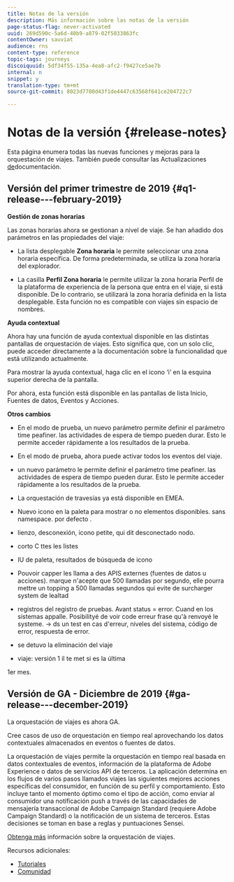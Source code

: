 ```yaml
---
title: Notas de la versión
description: Más información sobre las notas de la versión
page-status-flag: never-activated
uuid: 269d590c-5a6d-40b9-a879-02f5033863fc
contentOwner: sauviat
audience: rns
content-type: reference
topic-tags: journeys
discoiquuid: 5df34f55-135a-4ea8-afc2-f9427ce5ae7b
internal: n
snippet: y
translation-type: tm+mt
source-git-commit: 8023d7780d43f1de4447c63568f641ce204722c7

---
```



# Notas de la versión {#release-notes}

Esta página enumera todas las nuevas funciones y mejoras para la orquestación de viajes.
También puede consultar las Actualizaciones [de](../release-notes/documentation-updates.md)documentación.

## Versión del primer trimestre de 2019 {#q1-release---february-2019}

**Gestión de zonas horarias**

Las zonas horarias ahora se gestionan a nivel de viaje. Se han añadido dos parámetros en las propiedades del viaje:

* La lista desplegable **Zona horaria** le permite seleccionar una zona horaria específica. De forma predeterminada, se utiliza la zona horaria del explorador.

* La casilla **Perfil Zona horaria** le permite utilizar la zona horaria Perfil de la plataforma de experiencia de la persona que entra en el viaje, si está disponible. De lo contrario, se utilizará la zona horaria definida en la lista desplegable. Esta función no es compatible con viajes sin espacio de nombres.

**Ayuda contextual**

Ahora hay una función de ayuda contextual disponible en las distintas pantallas de orquestación de viajes. Esto significa que, con un solo clic, puede acceder directamente a la documentación sobre la funcionalidad que está utilizando actualmente.

Para mostrar la ayuda contextual, haga clic en el icono ‘i’ en la esquina superior derecha de la pantalla.

Por ahora, esta función está disponible en las pantallas de lista Inicio, Fuentes de datos, Eventos y Acciones.

**Otros cambios**

* En el modo de prueba, un nuevo parámetro permite definir el parámetro time peafiner.  las actividades de espera de tiempo pueden durar. Esto le permite acceder rápidamente a los resultados de la prueba.

* En el modo de prueba, ahora puede activar todos los eventos del viaje.


* un nuevo parámetro le permite definir el parámetro time peafiner.  las actividades de espera de tiempo pueden durar. Esto le permite acceder rápidamente a los resultados de la prueba.

* La orquestación de travesías ya está disponible en EMEA.

* Nuevo icono en la paleta para mostrar o no elementos disponibles. sans namespace. por defecto .

* lienzo, desconexión, icono petite, qui dit desconectado nodo.

* corto C ttes les listes

* IU de paleta, resultados de búsqueda de icono

* Pouvoir capper les llama a des APIS externes (fuentes de datos u acciones). marque n&#39;acepte que 500 llamadas por segundo, elle pourra mettre un topping a 500 llamadas segundos qui evite de surcharger system de lealtad

* registros del registro de pruebas. Avant status = error. Cuand en los sistemas appalle. Posibilityé de voir code erreur frase qu&#39;à renvoyé le systeme. -> ds un test en cas d&#39;erreur, niveles del sistema, código de error, respuesta de error.

* se detuvo la eliminación del viaje

* viaje: versión 1 il te met si es la última

1er mes.


## Versión de GA - Diciembre de 2019 {#ga-release---december-2019}

La orquestación de viajes es ahora GA.

Cree casos de uso de orquestación en tiempo real aprovechando los datos contextuales almacenados en eventos o fuentes de datos.

La orquestación de viajes permite la orquestación en tiempo real basada en datos contextuales de eventos, información de la plataforma de Adobe Experience o datos de servicios API de terceros. La aplicación determina en los flujos de varios pasos llamados viajes las siguientes mejores acciones específicas del consumidor, en función de su perfil y comportamiento. Esto incluye tanto el momento óptimo como el tipo de acción, como enviar al consumidor una notificación push a través de las capacidades de mensajería transaccional de Adobe Campaign Standard (requiere Adobe Campaign Standard) o la notificación de un sistema de terceros. Estas decisiones se toman en base a reglas y puntuaciones Sensei.

[Obtenga más](../action/working-with-adobe-campaign.md) información sobre la orquestación de viajes.

Recursos adicionales:

* [Tutoriales](https://docs.adobe.com/content/help/en/platform-learn/tutorials/journey-orchestration/introduction.html)
* [Comunidad](https://www.adobe.com/go/journeyorchestrationcommunity)